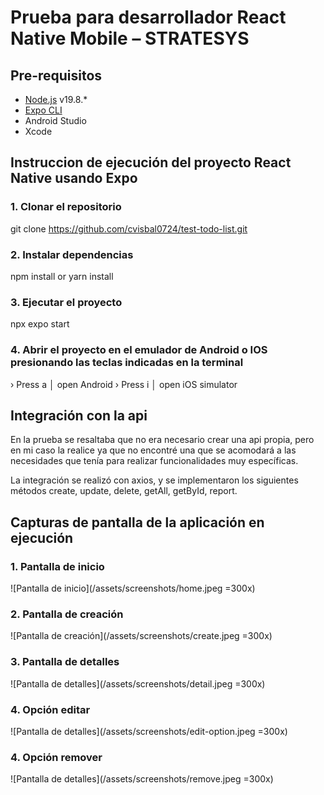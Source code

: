 # Prueba para desarrollador React Native Mobile – STRATESYS

## Pre-requisitos
- [Node.js](https://nodejs.org/es) v19.8.*
- [Expo CLI](https://docs.expo.dev/)
- Android Studio
- Xcode

## Instruccion de ejecución del proyecto React Native usando Expo

### 1. Clonar el repositorio

git clone https://github.com/cvisbal0724/test-todo-list.git


### 2. Instalar dependencias

npm install or yarn install


### 3. Ejecutar el proyecto

npx expo start


### 4. Abrir el proyecto en el emulador de Android o IOS presionando las teclas indicadas en la terminal

› Press a │ open Android
› Press i │ open iOS simulator

## Integración con la api

En la prueba se resaltaba que no era necesario crear una api propia, pero en mi caso la realice ya que no encontré una que se acomodará a las necesidades que tenía para realizar funcionalidades muy específicas.

La integración se realizó con axios, y se implementaron los siguientes métodos create, update, delete, getAll, getById, report.

## Capturas de pantalla de la aplicación en ejecución

### 1. Pantalla de inicio
![Pantalla de inicio](/assets/screenshots/home.jpeg =300x)

### 2. Pantalla de creación
![Pantalla de creación](/assets/screenshots/create.jpeg =300x)

### 3. Pantalla de detalles
![Pantalla de detalles](/assets/screenshots/detail.jpeg =300x)

### 4. Opción editar
![Pantalla de detalles](/assets/screenshots/edit-option.jpeg =300x)

### 4. Opción remover
![Pantalla de detalles](/assets/screenshots/remove.jpeg =300x)
